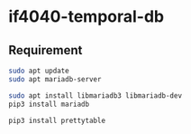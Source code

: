 # if4040-temporal-db

## Requirement
```bash
sudo apt update
sudo apt mariadb-server

sudo apt install libmariadb3 libmariadb-dev
pip3 install mariadb

pip3 install prettytable
```